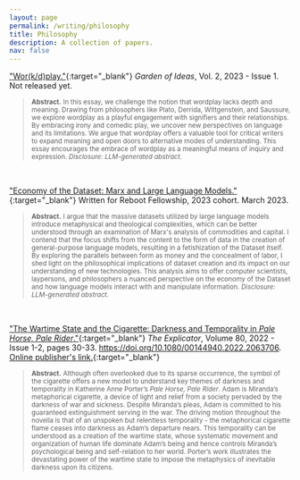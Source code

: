 ```yaml
---
layout: page
permalink: /writing/philosophy
title: Philosophy
description: A collection of papers.
nav: false
---
```



["Wor(k/d)play."](files/workdplay.pdf){:target="_blank"} *Garden of Ideas*, Vol. 2, 2023 - Issue 1. Not released yet.

> <small>**Abstract.** In this essay, we challenge the notion that wordplay lacks depth and meaning. Drawing from philosophers like Plato, Derrida, Wittgenstein, and Saussure, we explore wordplay as a playful engagement with signifiers and their relationships. By embracing irony and comedic play, we uncover new perspectives on language and its limitations. We argue that wordplay offers a valuable tool for critical writers to expand meaning and open doors to alternative modes of understanding. This essay encourages the embrace of wordplay as a meaningful means of inquiry and expression. *Disclosure: LLM-generated abstract.*</small>

<br>

["Economy of the Dataset: Marx and Large Language Models."](files/economy-of-the-dataset.pdf){:target="_blank"} Written for Reboot Fellowship, 2023 cohort. March 2023.

> <small>**Abstract.** I argue that the massive datasets utilized by large language models introduce metaphysical and theological complexities, which can be better understood through an examination of Marx's analysis of commodities and capital. I contend that the focus shifts from the content to the form of data in the creation of general-purpose language models, resulting in a fetishization of the Dataset itself. By exploring the parallels between form as money and the concealment of labor, I shed light on the philosophical implications of dataset creation and its impact on our understanding of new technologies. This analysis aims to offer computer scientists, laypersons, and philosophers a nuanced perspective on the economy of the Dataset and how language models interact with and manipulate information. *Disclosure: LLM-generated abstract.*</small>

<br>

["The Wartime State and the Cigarette: Darkness and Temporality in *Pale Horse, Pale Rider*."](files/00144940.2022.pdf){:target="_blank"} *The Explicator*, Volume 80, 2022 - Issue 1-2, pages 30-33. https://doi.org/10.1080/00144940.2022.2063706. [Online publisher's link.](https://www.tandfonline.com/doi/full/10.1080/00144940.2022.2063706){:target="_blank"}

> <small>**Abstract.** Although often overlooked due to its sparse occurrence, the symbol of the cigarette offers a new model to understand key themes of darkness and temporality in Katherine Anne Porter’s *Pale Horse, Pale Rider*. Adam is Miranda’s metaphorical cigarette, a device of light and relief from a society pervaded by the darkness of war and sickness. Despite Miranda’s pleas, Adam is committed to his guaranteed extinguishment serving in the war. The driving motion throughout the novella is that of an unspoken but relentless temporality - the metaphorical cigarette flame ceases into darkness as Adam’s departure nears. This temporality can be understood as a creation of the wartime state, whose systematic movement and organization of human life dominate Adam’s being and hence controls Miranda’s psychological being and self-relation to her world. Porter’s work illustrates the devastating power of the wartime state to impose the metaphysics of inevitable darkness upon its citizens.</small>